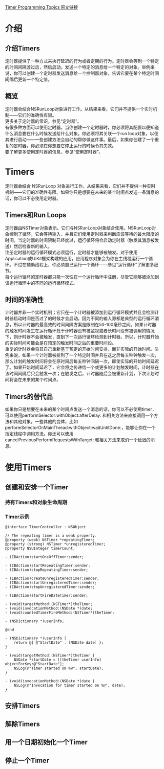 [Timer Programming Topics 原文链接](https://developer.apple.com/library/content/documentation/Cocoa/Conceptual/Timers/Timers.html#//apple_ref/doc/uid/10000061i)

# 介绍
## 介绍Timers

定时器提供了一种方式来执行延迟的行为或者定期的行为。定时器会等到一个特定的时间间隔渡过后，然后启动，发送一个特定的消息给一个特定的对象。举例来说，你可以创建一个定时器发送消息给一个控制器对象，告诉它要在某个特定时间间隔后更新一个特定值。  

## 概览

定时器会结合NSRunLoop对象进行工作。从结果来看，它们并不提供一个实时机制——它们的准确性有限。  
更多关于定时器的常识，参见“定时器”。  
有很多种方面可以使用定时器。当你创建一个定时器时，你必须将其配置以便知道什么消息要在什么时候发送给什么对象。你必须将其关联一个run loop对象，以便其进行启动——一些创建方法会自动的帮你做这件事。最后，如果你创建了一个重复的定时器，你必须在你想要它停止运行的时候令其失效。  
要了解更多使用定时器的信息，参见“使用定时器”。

# Timers

定时器会结合 NSRunLoop 对象进行工作。从结果来看，它们并不提供一种实时机制——它们的准确性有限。如果你只是想要在未来的某个时间点发送一条消息的话，你可以不必使用定时器。

## Timers和Run Loops

定时器由NSTimer对象表示。它们与NSRunLoop对象结合使用。NSRunLoop对象控制了循环，它会等待输入，并且它们使用定时器来判断应该等待的最大限度的时间。当定时器的时间限制已经度过，运行循环将会启动定时器（触发其消息被发送）然后检查新的输入。  
注册定时器的运行循环模式必须运行，定时器才能够被触发。对于使用Application或UIKit框架构建的应用，应用程序对象会为你在主线程运行一个循环。不过在辅助线程上，你必须自己运行一个循环——参见“运行循环”了解更多细节。  
每个运行循环的定时器都只能一次性在一个运行循环中注册，尽管它能够被添加到该运行循环中的不同的运行循环模式。  

## 时间的准确性

计时器并非一个实时机制；它只在一个计时器被添加到运行循环模式并且会检测计时器启动时间是否过了的时候才会启动。因为不同的输入源都是典型的运行循环消息，所以计时器的最高效的时间间隔方案是限制在50-100毫秒之间。如果计时器的触发时间发生在运行循环处于计时器没有被监视或者长时间没有被调用的情况下，则计时器不会被触发，直到下一次运行循环检测到计时器。所以，计时器开始的实际时间可能会是在预定的触发时间之后的重要时间段。  
重复的计时器会将其自己重新基于预定的开始时间安排，而非实际的开始时间。举例来说，如果一个计时器被排到了一个特定时间并且在这之后每五秒钟触发一次，那么计划的触发时间将会在原时间后每五秒钟间隔一次，即使实际的开始时间延迟了。如果开始时间延迟了，它会将之传递给一个或更多的计划触发时间，计时器在该时间间隔后只会触发一次；在触发之后，计时器随后会被重新计划，下次计划时间将会在未来的某个时间点。

## Timers的替代品

如果你只是想要在未来的某个时间点发送一个消息的话，你可以不必使用timer，可以使用performSelector:withObject:afterDelay: 和相关方法来直接调用一个方法和其他对象。一些其他的变体，比如performSelectorOnMainThread:withObject:waitUntilDone:，能够让你在一个指定线程中调用方法。你还可以使用 cancelPreviousPerformRequestsWithTarget: 和相关方法来取消一个延迟的消息。

# 使用Timers

## 创建和安排一个Timer

### 持有Timers和对象生命周期

### Timer示例

	@interface TimerController : NSObject
	 
	// The repeating timer is a weak property.
	@property (weak) NSTimer *repeatingTimer;
	@property (strong) NSTimer *unregisteredTimer;
	@property NSUInteger timerCount;
	 
	- (IBAction)startOneOffTimer:sender;
	 
	- (IBAction)startRepeatingTimer:sender;
	- (IBAction)stopRepeatingTimer:sender;
	 
	- (IBAction)createUnregisteredTimer:sender;
	- (IBAction)startUnregisteredTimer:sender;
	- (IBAction)stopUnregisteredTimer:sender;
	 
	- (IBAction)startFireDateTimer:sender;
	 
	- (void)targetMethod:(NSTimer*)theTimer;
	- (void)invocationMethod:(NSDate *)date;
	- (void)countedTimerFireMethod:(NSTimer*)theTimer;
	 
	- (NSDictionary *)userInfo;
	 
	@end
	
	- (NSDictionary *)userInfo {
	    return @{ @"StartDate" : [NSDate date] };
	}
	 
	- (void)targetMethod:(NSTimer*)theTimer {
	    NSDate *startDate = [[theTimer userInfo] objectForKey:@"StartDate"];
	    NSLog(@"Timer started on %@", startDate);
	}
	 
	- (void)invocationMethod:(NSDate *)date {
	    NSLog(@"Invocation for timer started on %@", date);
	}


## 安排Timers

## 解除Timers

## 用一个日期初始化一个Timer

## 停止一个Timer